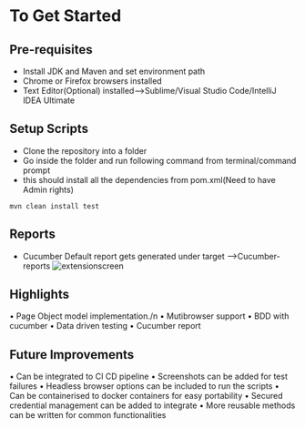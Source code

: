 # To Get Started

## Pre-requisites

- Install JDK and Maven and set environment path
- Chrome or Firefox browsers installed
- Text Editor(Optional) installed-->Sublime/Visual Studio Code/IntelliJ IDEA Ultimate

## Setup Scripts

- Clone the repository into a folder
- Go inside the folder and run following command from terminal/command prompt
- this should install all the dependencies from pom.xml(Need to have Admin rights)

```
mvn clean install test
```

## Reports

- Cucumber Default report gets generated under target -->Cucumber-reports
  ![extensionscreen](.src/artifacts/Cucumber_reports.png)
  
## Highlights
•	Page Object model implementation./n
•	Mutibrowser support
•	BDD with cucumber
•	Data driven testing
•	Cucumber report

## Future Improvements
•	Can be integrated to CI CD pipeline
•	Screenshots can be added for test failures
•	Headless browser options can be included to run the scripts
•	Can be containerised to  docker containers for easy portability
•	Secured  credential management can be added to integrate
•	More reusable methods can be written for common functionalities
